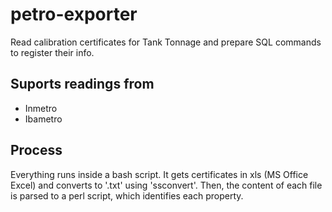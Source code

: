 # petro-exporter
Read calibration certificates for Tank Tonnage and prepare SQL commands to register their info.
## Suports readings from
- Inmetro
- Ibametro
## Process
Everything runs inside a bash script.
It gets certificates in xls (MS Office Excel) and converts to '.txt' using 'ssconvert'. Then, the content of each file is parsed to a perl script, which identifies each property.


